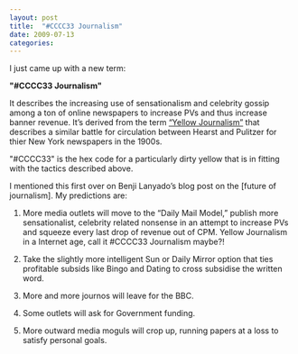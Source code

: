 ```yaml
---
layout: post
title:  "#CCCC33 Journalism"
date: 2009-07-13
categories:
---
```

I just came up with a new term:

**"#CCCC33 Journalism"**

It describes the increasing use of sensationalism and celebrity gossip among a ton of online newspapers to increase PVs and thus increase banner revenue.  It’s derived from the term [“Yellow Journalism”](https://en.wikipedia.org/wiki/Yellow_journalism) that describes a similar battle for circulation between Hearst and Pulitzer for thier New York newspapers in the 1900s.

"#CCCC33" is the hex code for a particularly dirty yellow that is in fitting with the tactics described above.

I mentioned this first over on Benji Lanyado’s blog post on the [future of journalism]. My predictions are:

1. More media outlets will move to the “Daily Mail Model,” publish more sensationalist, celebrity related nonsense in an attempt to increase PVs and squeeze every last drop of revenue out of CPM. Yellow Journalism in a Internet age, call it #CCCC33 Journalism maybe?!

2. Take the slightly more intelligent Sun or Daily Mirror option that ties profitable subsids like Bingo and Dating to cross subsidise the written word.

3. More and more journos will leave for the BBC.

4. Some outlets will ask for Government funding.

5. More outward media moguls will crop up, running papers at a loss to satisfy personal goals.
